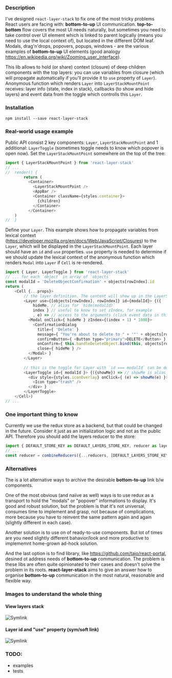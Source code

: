 ### Description

I've designed `react-layer-stack` to fix one of the most tricky problems React users are facing with: **bottom-to-up** UI communication. **top-to-bottom** flow covers the most UI needs naturally, but sometimes you need to take control over UI element which is linked to parent logically (means you need to use the local context of), but located in the different DOM leaf. Modals, drag'n'drops, popovers, popups, windows - are the various examples of **bottom-to-up** UI elements (good analogy https://en.wikipedia.org/wiki/Zooming_user_interface).

This lib allows to hold (or share) context (closure) of deep children components with the top layers: you can use variables from closure (which will propagate automatically if you'll provide it to `use` property of `Layer`). Anonymous function which renders `Layer` into `LayerStackMountPoint` receives: layer info (state, index in stack), callbacks (to show and hide layers) and event data from the toggle which controlls this `Layer`.

### Installation
```
npm install --save react-layer-stack
```

### Real-world usage example

Public API consist 2 key components: `Layer`, `LayerStackMountPoint` and 1 additional: `LayerToggle` (sometimes toggle needs to know which popover is open now).
Set the `LayerStackMountPoint` somewhere on the top of the tree:

```javascript
import { LayerStackMountPoint } from 'react-layer-stack'
// ...
//  render() {
        return (
          <Container>
            <LayerStackMountPoint />
            <AppBar />
            <Container className={styles.container}>
              {children}
            </Container>
          </Container>
    )
//  }
```

Define your `Layer`. This example shows how to propagate variables from lexical context (https://developer.mozilla.org/en/docs/Web/JavaScript/Closures) to the `Layer`, which will be displayed in the `LayerStackMountPoint`. Each layer should have an `id` and `use` properties. `use` property is needed to determine if we should update the lexical context of the anonymous function which renders `Modal` into `Layer` if `Cell` is re-rendered.

```javascript
import { Layer, LayerToggle } from 'react-layer-stack'
// ... for each `object` in array of `objects`
const modalId = 'DeleteObjectConfirmation' + objects[rowIndex].id
return (
    <Cell {...props}>
        // the layer definition. The content will show up in the LayerStackMountPoint when `show(modalId)` be fired in LayerToggle
        <Layer use={[objects[rowIndex], rowIndex]} id={modalId}> {({
            hideMe, // alias for `hide(modalId)`
            index } // useful to know to set zIndex, for example
            , e) => // access to the arguments (click event data in this example)
          <Modal onClick={ hideMe } zIndex={(index + 1) * 1000}>
            <ConfirmationDialog
              title={ 'Delete' }
              message={ "You're about to delete to " + '"' + objects[rowIndex].name + '"' }
              confirmButton={ <Button type="primary">DELETE</Button> }
              onConfirm={ this.handleDeleteObject.bind(this, objects[rowIndex].name, hideMe) } // hide after confirmation
              close={ hideMe } />
          </Modal> }
        </Layer>
        
        // this is the toggle for Layer with `id === modalId` can be defined everywhere in the components tree
        <LayerToggle id={ modalId }> {({showMe}) => // showMe is alias for `show(modalId)`
          <div style={styles.iconOverlay} onClick={ (e) => showMe(e) }> // additional arguments can be passed (like event)
            <Icon type="trash" />
          </div> }
        </LayerToggle>
    </Cell>)
// ...
```

### One important thing to know

Currently we use the redux store as a backend, but that could be changed in the future. Consider it just as an initialization logic and not as the public API.
Therefore you should add the layers reducer to the store:

```javascript
import { DEFAULT_STORE_KEY as DEFAULT_LAYERS_STORE_KEY, reducer as layersReducer } from 'react-layer-stack'
// ...
const reducer = combineReducers({...reducers, [DEFAULT_LAYERS_STORE_KEY]: layersReducer})
```

### Alternatives
The is a lot alternative ways to archive the desirable **bottom-to-up** link b/w components.

One of the most obvious (and naiive as well) ways is to use redux as a transport to hold the "modals" or "popover" informations to display. It's good and robust solution, but the problem is that it's not universal, consumes time to implement and grasp, not because of complications, more because you have to reinvent the same pattern again and again (slightly different in each case).

Another solution is to use on of ready-to-use components. But lot of times are you need slightly different bahavior/look and more productive to implememnt home-grown ad-hock solution.

And the last option is to find library, like https://github.com/tajo/react-portal, desined ot address needs of **bottom-to-up** communication. The problem is these libs are often quite opinionated to their cases and doesn't solve the problem in its roots. **react-layer-stack** aims to give an answer how to organise **bottom-to-up** communication in the most natural, reasonable and flexible way.

### Images to understand the whole thing
#### View layers stack
![Symlink](http://cfs6.tistory.com/upload_control/download.blog?fhandle=YmxvZzE1NzczMkBmczYudGlzdG9yeS5jb206L2F0dGFjaC8wLzEzMDAwMDAwMDAyMi5qcGc%3D)

#### Layer id and "use" property (sym/soft link)
![Symlink](http://1.bp.blogspot.com/-gZMz1nF3GC0/UiyehOS_bWI/AAAAAAAABQI/BpYyEtadcEg/s640/profiles1.png)

### TODO:
* examples
* tests
